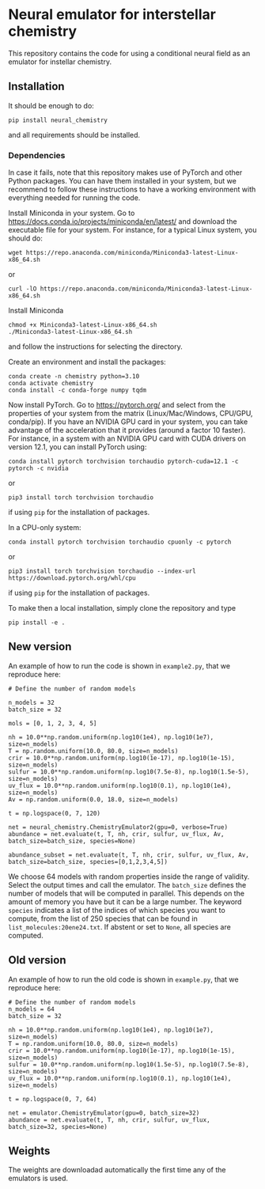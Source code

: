 # Neural emulator for interstellar chemistry

This repository contains the code for using a conditional neural field
as an emulator for instellar chemistry.

## Installation

It should be enough to do:

    pip install neural_chemistry

and all requirements should be installed.

### Dependencies
In case it fails, note that this repository makes use of PyTorch and other Python packages. You can have them
installed in your system, but we recommend to follow these instructions to
have a working environment with everything needed for running the code.

Install Miniconda in your system. Go to https://docs.conda.io/projects/miniconda/en/latest/ and download the executable file for your system. For instance, for a typical Linux system, you should do:

    wget https://repo.anaconda.com/miniconda/Miniconda3-latest-Linux-x86_64.sh

or 

    curl -lO https://repo.anaconda.com/miniconda/Miniconda3-latest-Linux-x86_64.sh

Install Miniconda

    chmod +x Miniconda3-latest-Linux-x86_64.sh
    ./Miniconda3-latest-Linux-x86_64.sh

and follow the instructions for selecting the directory.

Create an environment and install the packages:

    conda create -n chemistry python=3.10
    conda activate chemistry
    conda install -c conda-forge numpy tqdm 

Now install PyTorch. Go to https://pytorch.org/ and select from the properties of 
your system from the matrix (Linux/Mac/Windows, CPU/GPU, conda/pip). If you have an 
NVIDIA GPU card in your system, you can take advantage of the acceleration that it
provides (around a factor 10 faster). For instance, in a system with an NVIDIA GPU
card with CUDA drivers on version 12.1, you can install PyTorch using:

    conda install pytorch torchvision torchaudio pytorch-cuda=12.1 -c pytorch -c nvidia

or

    pip3 install torch torchvision torchaudio

if using `pip` for the installation of packages.

In a CPU-only system:

    conda install pytorch torchvision torchaudio cpuonly -c pytorch

or

    pip3 install torch torchvision torchaudio --index-url https://download.pytorch.org/whl/cpu

if using `pip` for the installation of packages.

To make then a local installation, simply clone the repository and type

    pip install -e .

## New version

An example of how to run the code is shown in `example2.py`, that we reproduce here:

    # Define the number of random models 
    
    n_models = 32
    batch_size = 32

    mols = [0, 1, 2, 3, 4, 5]

    nh = 10.0**np.random.uniform(np.log10(1e4), np.log10(1e7), size=n_models)
    T = np.random.uniform(10.0, 80.0, size=n_models)
    crir = 10.0**np.random.uniform(np.log10(1e-17), np.log10(1e-15), size=n_models)
    sulfur = 10.0**np.random.uniform(np.log10(7.5e-8), np.log10(1.5e-5), size=n_models)
    uv_flux = 10.0**np.random.uniform(np.log10(0.1), np.log10(1e4), size=n_models)
    Av = np.random.uniform(0.0, 18.0, size=n_models)
    
    t = np.logspace(0, 7, 120)

    net = neural_chemistry.ChemistryEmulator2(gpu=0, verbose=True)
    abundance = net.evaluate(t, T, nh, crir, sulfur, uv_flux, Av, batch_size=batch_size, species=None)

    abundance_subset = net.evaluate(t, T, nh, crir, sulfur, uv_flux, Av, batch_size=batch_size, species=[0,1,2,3,4,5])


We choose 64 models with random properties inside the range of validity. Select the output times and call the emulator. The `batch_size` defines the number of models that will be computed in parallel. This depends on the amount of memory you have but it can be a large number. The keyword `species` indicates a list of the indices of which species you
want to compute, from the list of 250 species that can be found in `list_molecules:20ene24.txt`. If abstent or
set to `None`, all species are computed.

## Old version

An example of how to run the old code is shown in `example.py`, that we reproduce here:

    # Define the number of random models 
    n_models = 64
    batch_size = 32

    nh = 10.0**np.random.uniform(np.log10(1e4), np.log10(1e7), size=n_models)
    T = np.random.uniform(10.0, 80.0, size=n_models)
    crir = 10.0**np.random.uniform(np.log10(1e-17), np.log10(1e-15), size=n_models)
    sulfur = 10.0**np.random.uniform(np.log10(1.5e-5), np.log10(7.5e-8), size=n_models)
    uv_flux = 10.0**np.random.uniform(np.log10(0.1), np.log10(1e4), size=n_models)
    
    t = np.logspace(0, 7, 64)

    net = emulator.ChemistryEmulator(gpu=0, batch_size=32)
    abundance = net.evaluate(t, T, nh, crir, sulfur, uv_flux, batch_size=32, species=None)

## Weights

The weights are downloadad automatically the first time any of the emulators is used.